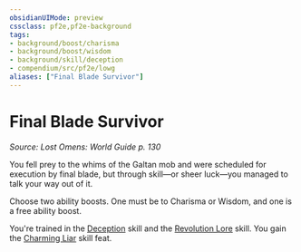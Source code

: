 ```yaml
---
obsidianUIMode: preview
cssclass: pf2e,pf2e-background
tags:
- background/boost/charisma
- background/boost/wisdom
- background/skill/deception
- compendium/src/pf2e/lowg
aliases: ["Final Blade Survivor"]
---
```

# Final Blade Survivor
*Source: Lost Omens: World Guide p. 130*  

You fell prey to the whims of the Galtan mob and were scheduled for execution by final blade, but through skill—or sheer luck—you managed to talk your way out of it.

Choose two ability boosts. One must be to Charisma or Wisdom, and one is a free ability boost.

You're trained in the [Deception](skills.md#Deception) skill and the [Revolution Lore](skills.md#Lore) skill. You gain the [Charming Liar](charming-liar.md) skill feat.